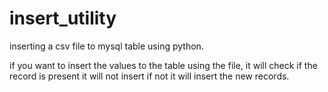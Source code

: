 # insert_utility
inserting a csv file to mysql table using python.

if you want to insert the values to the table using the file, it will check if the record is present it will not insert if not it will insert the new records.
